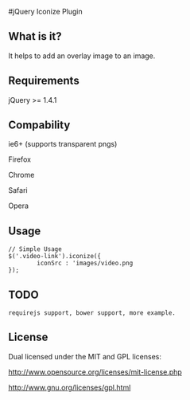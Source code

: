 #jQuery Iconize Plugin

## What is it?
It helps to add an overlay image to an image.

## Requirements
jQuery >= 1.4.1

## Compability
ie6+ (supports transparent pngs)

Firefox

Chrome

Safari

Opera

## Usage
	// Simple Usage
	$('.video-link').iconize({
		    iconSrc : 'images/video.png
	});

## TODO
	requirejs support, bower support, more example.

## License
Dual licensed under the MIT and GPL licenses:

  http://www.opensource.org/licenses/mit-license.php

  http://www.gnu.org/licenses/gpl.html



